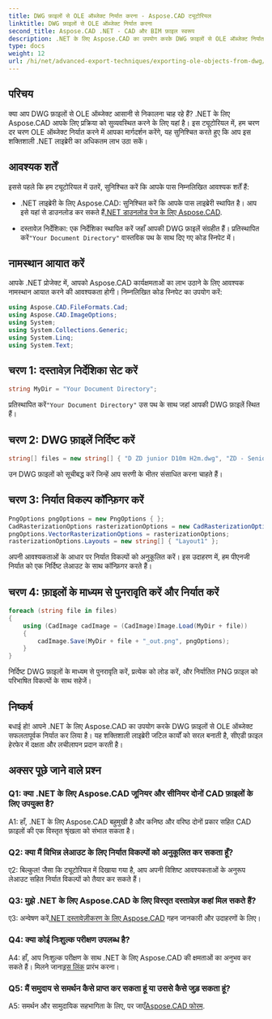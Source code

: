```yaml
---
title: DWG फ़ाइलों से OLE ऑब्जेक्ट निर्यात करना - Aspose.CAD ट्यूटोरियल
linktitle: DWG फ़ाइलों से OLE ऑब्जेक्ट निर्यात करना
second_title: Aspose.CAD .NET - CAD और BIM फ़ाइल स्वरूप
description: .NET के लिए Aspose.CAD का उपयोग करके DWG फ़ाइलों से OLE ऑब्जेक्ट निर्यात करने पर चरण-दर-चरण मार्गदर्शिका देखें। अपने CAD फ़ाइल हेरफेर कौशल को सहजता से बढ़ाएं।
type: docs
weight: 12
url: /hi/net/advanced-export-techniques/exporting-ole-objects-from-dwg/
---
```

## परिचय

क्या आप DWG फ़ाइलों से OLE ऑब्जेक्ट आसानी से निकालना चाह रहे हैं? .NET के लिए Aspose.CAD आपके लिए प्रक्रिया को सुव्यवस्थित करने के लिए यहां है। इस ट्यूटोरियल में, हम चरण दर चरण OLE ऑब्जेक्ट निर्यात करने में आपका मार्गदर्शन करेंगे, यह सुनिश्चित करते हुए कि आप इस शक्तिशाली .NET लाइब्रेरी का अधिकतम लाभ उठा सकें। 

## आवश्यक शर्तें

इससे पहले कि हम ट्यूटोरियल में उतरें, सुनिश्चित करें कि आपके पास निम्नलिखित आवश्यक शर्तें हैं:

-  .NET लाइब्रेरी के लिए Aspose.CAD: सुनिश्चित करें कि आपके पास लाइब्रेरी स्थापित है। आप इसे यहां से डाउनलोड कर सकते हैं[.NET डाउनलोड पेज के लिए Aspose.CAD](https://releases.aspose.com/cad/net/).

-  दस्तावेज़ निर्देशिका: एक निर्देशिका स्थापित करें जहाँ आपकी DWG फ़ाइलें संग्रहीत हैं। प्रतिस्थापित करें`"Your Document Directory"` वास्तविक पथ के साथ दिए गए कोड स्निपेट में।

## नामस्थान आयात करें

आपके .NET प्रोजेक्ट में, आपको Aspose.CAD कार्यक्षमताओं का लाभ उठाने के लिए आवश्यक नामस्थान आयात करने की आवश्यकता होगी। निम्नलिखित कोड स्निपेट का उपयोग करें:

```csharp
using Aspose.CAD.FileFormats.Cad;
using Aspose.CAD.ImageOptions;
using System;
using System.Collections.Generic;
using System.Linq;
using System.Text;
```

## चरण 1: दस्तावेज़ निर्देशिका सेट करें

```csharp
string MyDir = "Your Document Directory";
```

 प्रतिस्थापित करें`"Your Document Directory"` उस पथ के साथ जहां आपकी DWG फ़ाइलें स्थित हैं।

## चरण 2: DWG फ़ाइलें निर्दिष्ट करें

```csharp
string[] files = new string[] { "D ZD junior D10m H2m.dwg", "ZD - Senior D6m H2m45.dwg" };
```

उन DWG फ़ाइलों को सूचीबद्ध करें जिन्हें आप सरणी के भीतर संसाधित करना चाहते हैं।

## चरण 3: निर्यात विकल्प कॉन्फ़िगर करें

```csharp
PngOptions pngOptions = new PngOptions { };
CadRasterizationOptions rasterizationOptions = new CadRasterizationOptions();
pngOptions.VectorRasterizationOptions = rasterizationOptions;
rasterizationOptions.Layouts = new string[] { "Layout1" };
```

अपनी आवश्यकताओं के आधार पर निर्यात विकल्पों को अनुकूलित करें। इस उदाहरण में, हम पीएनजी निर्यात को एक निर्दिष्ट लेआउट के साथ कॉन्फ़िगर करते हैं।

## चरण 4: फ़ाइलों के माध्यम से पुनरावृति करें और निर्यात करें

```csharp
foreach (string file in files)
{
    using (CadImage cadImage = (CadImage)Image.Load(MyDir + file))
    {
        cadImage.Save(MyDir + file + "_out.png", pngOptions);
    }
}
```

निर्दिष्ट DWG फ़ाइलों के माध्यम से पुनरावृति करें, प्रत्येक को लोड करें, और निर्यातित PNG फ़ाइल को परिभाषित विकल्पों के साथ सहेजें।

## निष्कर्ष

बधाई हो! आपने .NET के लिए Aspose.CAD का उपयोग करके DWG फ़ाइलों से OLE ऑब्जेक्ट सफलतापूर्वक निर्यात कर लिया है। यह शक्तिशाली लाइब्रेरी जटिल कार्यों को सरल बनाती है, सीएडी फ़ाइल हेरफेर में दक्षता और लचीलापन प्रदान करती है।

## अक्सर पूछे जाने वाले प्रश्न

### Q1: क्या .NET के लिए Aspose.CAD जूनियर और सीनियर दोनों CAD फ़ाइलों के लिए उपयुक्त है?

A1: हाँ, .NET के लिए Aspose.CAD बहुमुखी है और कनिष्ठ और वरिष्ठ दोनों प्रकार सहित CAD फ़ाइलों की एक विस्तृत श्रृंखला को संभाल सकता है।

### Q2: क्या मैं विभिन्न लेआउट के लिए निर्यात विकल्पों को अनुकूलित कर सकता हूँ?

ए2: बिल्कुल! जैसा कि ट्यूटोरियल में दिखाया गया है, आप अपनी विशिष्ट आवश्यकताओं के अनुरूप लेआउट सहित निर्यात विकल्पों को तैयार कर सकते हैं।

### Q3: मुझे .NET के लिए Aspose.CAD के लिए विस्तृत दस्तावेज़ कहां मिल सकते हैं?

 ए3: अन्वेषण करें[.NET दस्तावेज़ीकरण के लिए Aspose.CAD](https://reference.aspose.com/cad/net/) गहन जानकारी और उदाहरणों के लिए।

### Q4: क्या कोई निःशुल्क परीक्षण उपलब्ध है?

 A4: हाँ, आप निःशुल्क परीक्षण के साथ .NET के लिए Aspose.CAD की क्षमताओं का अनुभव कर सकते हैं। मिलने जाना[इस लिंक](https://releases.aspose.com/) प्रारंभ करना।

### Q5: मैं समुदाय से समर्थन कैसे प्राप्त कर सकता हूं या उससे कैसे जुड़ सकता हूं?

 A5: समर्थन और सामुदायिक सहभागिता के लिए, पर जाएँ[Aspose.CAD फोरम](https://forum.aspose.com/c/cad/19).